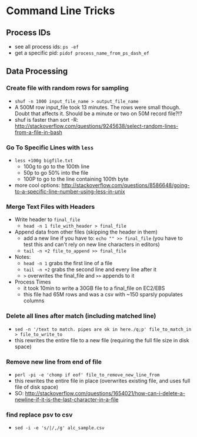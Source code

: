 Command Line Tricks
===================

Process IDs
-----------
- see all process ids: `ps -ef`
- get a specific pid: `pidof process_name_from_ps_dash_ef`

Data Processing
---------------

### Create file with random rows for sampling
- `shuf -n 1000 input_file_name > output_file_name`
- A 500M row input_file took 13 minutes. The rows were small though. Doubt that affects it. Should be a minute or two on 50M record file?!?
- shuf is faster than sort -R: http://stackoverflow.com/questions/9245638/select-random-lines-from-a-file-in-bash

### Go To Specific Lines with `less`
- `less +100g bigfile.txt`
  - 100g to go to the 100th line
  - 50p to go 50% into the file
  - 100P to go to the line containing 100th byte
- more cool options: http://stackoverflow.com/questions/8586648/going-to-a-specific-line-number-using-less-in-unix

### Merge Text Files with Headers
- Write header to `final_file`
  - `head -n 1 file_with_header > final_file`
- Append data from other files (skipping the header in them)
  - add a new line if you have to: `echo "" >> final_file` (you have to test this and can't rely on new line characters in editors)
  - `tail -n +2 file_to_append >> final_file`
- Notes:
  - `head -n 1` grabs the first line of a file
  - `tail -n +2` grabs the second line and every line after it
  - `>` overwrites the final_file and `>>` appends to it
- Process Times
  - it took 10min to write a 30GB file to a final_file on EC2/EBS
  - this file had 65M rows and was a csv with ~150 sparsly populates columns

### Delete all lines after match (including matched line)
- `sed -n '/text to match. pipes are ok in here./q;p' file_to_match_in > file_to_write_to`
- this rewrites the entire file to a new file (requiring the full file size in disk space)

### Remove new line from end of file
- `perl -pi -e 'chomp if eof' file_to_remove_new_line_from`
- this rewrites the entire file in place (overwrites existing file, and uses full file of disk space)
- SO: http://stackoverflow.com/questions/1654021/how-can-i-delete-a-newline-if-it-is-the-last-character-in-a-file

### find replace psv to csv
- `sed -i -e 's/|/,/g' alc_sample.csv`
